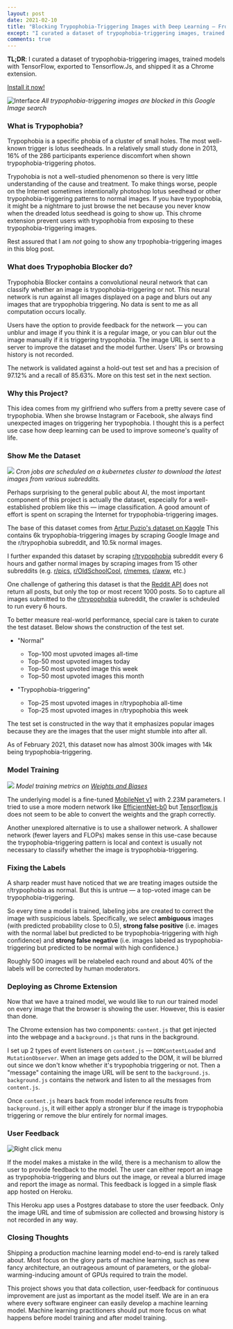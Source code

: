 ```yaml
---
layout: post
date: 2021-02-10
title: "Blocking Trypophobia-Triggering Images with Deep Learning — From Model Training To Deploying in Chrome"
except: "I curated a dataset of trypophobia-triggering images, trained models with TensorFlow, exported to Tensorflow.Js, and shipped it as a Chrome extension."
comments: true
---
```


**TL;DR**: I curated a dataset of trypophobia-triggering images, trained models with
TensorFlow, exported to Tensorflow.Js, and shipped it as a Chrome extension.

[Install it now!](https://chrome.google.com/webstore/detail/trypophobia-detection/jnomocmjhfnnimpbibmmhafbcbcnnjel?hl=en&authuser=0)

![Interface](/assets/trypophobia-blocker/browser-google-image.png)
*All trypophobia-triggering images are blocked in this Google Image search*

### What is Trypophobia?

Trypophobia is a specific phobia of a cluster of small holes. The most
well-known trigger is lotus seedheads. In a relatively small study done in 2013,
16% of the 286 participants experience discomfort when shown
trypophobia-triggering photos.

Trypohobia is not a well-studied phenomenon so there is very little
understanding of the cause and treatment. To make things worse, people on the
Internet sometimes intentionally photoshop lotus seedhead or other
trypophobia-triggering patterns to normal images. If you have trypophobia, it
might be a nightmare to just browse the net because you never know when the
dreaded lotus seedhead is going to show up. This chrome extension prevent users
with trypophobia from exposing to these trypophobia-triggering images.

Rest assured that I am *not* going to show any trpophobia-triggering images in this blog post.

### What does Trypophobia Blocker do?

Trypophobia Blocker contains a convolutional neural network that can classify
whether an image is trypophobia-triggering or not. This neural network is run
against all images displayed on a page and blurs out any images that are
trypophobia triggering. No data is sent to me as all computation occurs locally.

Users have the option to provide feedback for the network — you can unblur and
image if you think it is a regular image, or you can blur out the image manually
if it is triggering trypophobia. The image URL is sent to a server to improve
the dataset and the model further. Users' IPs or browsing history is not
recorded.

The network is validated against a hold-out test set and has a precision of
97.12% and a recall of 85.63%. More on this test set in the next section.

### Why this Project?

This idea comes from my girlfriend who suffers from a pretty severe case of
trypophobia. When she browse Instagram or Facebook, she always find unexpected
images on triggering her trypophobia. I thought this is a perfect use case how
deep learning can be used to improve someone's quality of life.

### Show Me the Dataset

![](/assets/trypophobia-blocker/k8s-cron-job.png)
*Cron jobs are scheduled on a kubernetes cluster to download the latest images
from various subreddits.*

Perhaps surprising to the general public about AI, the most important component
of this project is actually the dataset, especially for a well-established
problem like this — image classification. A good amount of effort is spent on
scraping the Internet for trypophobia-triggering images.

The base of this dataset comes from [Artur Puzio's dataset on
Kaggle](https://www.kaggle.com/cytadela8/trypophobia) This contains 6k
trypophobia-triggering images by scraping Google Image and the r/trypophobia
subreddit, and 10.5k normal images.

I further expanded this dataset by scraping
[r/trypophobia](https://old.reddit.com/r/trypophobia/) subreddit every 6 hours
and gather normal images by scraping images from 15 other subreddits (e.g.
[r/pics](https://old.reddit.com/r/pics),
[r/OldSchoolCool](https://old.reddit.com/r/OldSchoolCool/),
[r/memes](https://old.reddit.com/r/memes),
[r/aww](https://old.reddit.com/r/aww/), etc.)

One challenge of gathering this dataset is that the [Reddit
API](https://old.reddit.com/dev/api/) does not return all posts, but only the
top or most recent 1000 posts. So to capture all images submitted to the
[r/trypophobia](https://old.reddit.com/r/trypophobia/) subreddit, the crawler is
schdeuled to run every 6 hours.

To better measure real-world performance, special care is taken to curate the
test dataset. Below shows the construction of the test set.

- "Normal"
    - Top-100 most upvoted images all-time
    - Top-50 most upvoted images today
    - Top-50 most upvoted image this week
    - Top-50 most upvoted images this month

- "Trypophobia-triggering"
    - Top-25 most upvoted images in r/trypophobia all-time
    - Top-25 most upvoted images in r/trypophobia this week

The test set is constructed in the way that it emphasizes popular images because
they are the images that the user might stumble into after all.

As of February 2021, this dataset now has almost 300k images with 14k being
trypophobia-triggering.

### Model Training

![](/assets/trypophobia-blocker/model-wandb.png)
*Model training metrics on [Weights and Biases](https://wandb.ai/home)*

The underlying model is a fine-tuned [MobileNet
v1](https://keras.io/api/applications/mobilenet/) with 2.23M parameters. I tried
to use a more modern network like
[EfficientNet-b0](https://keras.io/api/applications/efficientnet/) but
[Tensorflow.js](https://github.com/tensorflow/tfjs) does not seem to be able to
convert the weights and the graph correctly.

Another unexplored alternative is to use a shallower network. A shallower
network (fewer layers and FLOPs) makes sense in this use-case because the
trypophobia-triggering pattern is local and context is usually not necessary to
classify whether the image is trypophobia-triggering.

### Fixing the Labels

A sharp reader must have noticed that we are treating images outside the
r/trypophobia as normal. But this is untrue — a top-voted image can be
trypophobia-triggering.

So every time a model is trained, labeling jobs are created to correct the image
with suspicious labels. Specifically, we select **ambiguous** images (with
predicted probability close to 0.5), **strong false positive** (i.e. images with
the normal label but predicted to be trypophobia-triggering with high
confidence) and **strong false negative** (i.e. images labeled as
trypophobia-triggering but predicted to be normal with high confidence.)

Roughly 500 images will be relabeled each round and about 40% of the labels will
be corrected by human moderators.

### Deploying as Chrome Extension

Now that we have a trained model, we would like to run our trained model on
every image that the browser is showing the user. However, this is easier than
done.

The Chrome extension has two components: `content.js` that get injected into the
webpage and a `background.js` that runs in the background.

I set up 2 types of event listeners on `content.js` — `DOMContentLoaded` and
`MutationObserver`. When an image gets added to the DOM, it will be blurred out
since we don't know whether it's trypophobia triggering or not. Then a "message"
containing the image URL will be sent to the `background.js`. `background.js`
contains the network and listen to all the messages from `content.js`.

Once `content.js` hears back from model inference results from `background.js`,
it will either apply a stronger blur if the image is trypophobia triggering or
remove the blur entirely for normal images.

### User Feedback

![Right click menu](/assets/trypophobia-blocker/right-click-menu.png)

If the model makes a mistake in the wild, there is a mechanism to allow the user
to provide feedback to the model. The user can either report an image as
trypophobia-triggering and blurs out the image, or reveal a blurred image and
report the image as normal. This feedback is logged in a simple flask app hosted
on Heroku.

This Heroku app uses a Postgres database to store the user feedback. Only the
image URL and time of submission are collected and browsing history is not
recorded in any way.

### Closing Thoughts

Shipping a production machine learning model end-to-end is rarely talked about.
Most focus on the glory parts of machine learning, such as new fancy
architecture, an outrageous amount of parameters, or the global-warming-inducing
amount of GPUs required to train the model.

This project shows you that data collection, user-feedback for continuous
improvement are just as important as the model itself. We are in an era where
every software engineer can easily develop a machine learning model. Machine
learning practitioners should put more focus on what happens before model
training and after model training.
